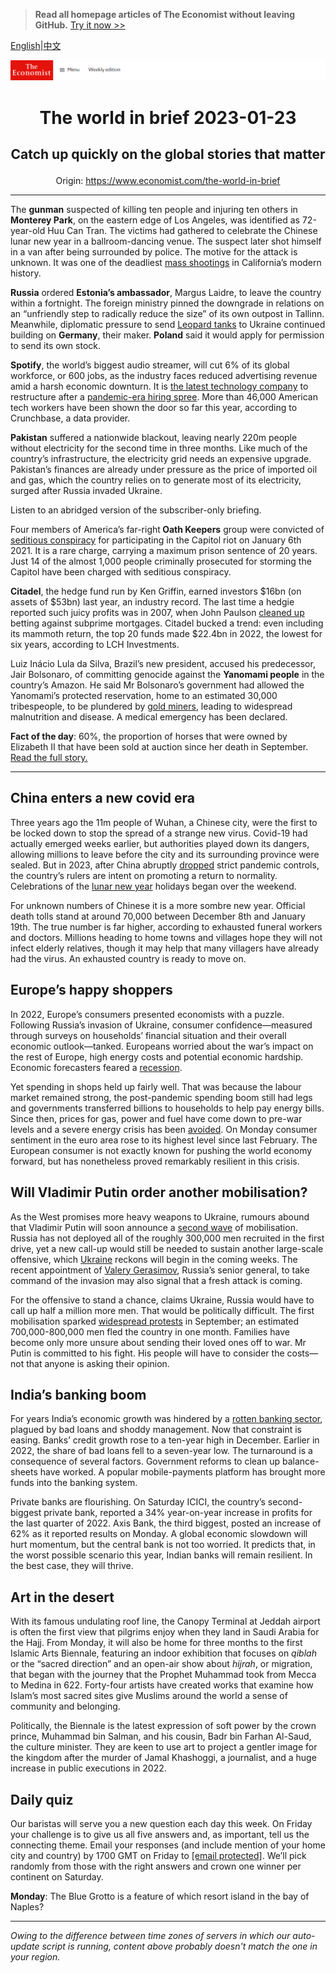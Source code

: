 > **Read all homepage articles of The Economist without leaving GitHub.** [Try it now >>](https://arielherself.github.io/te)

[English](https://github.com/arielherself/espresso/blob/main/README.md)|[中文](https://github-com.translate.goog/arielherself/espresso/blob/main/README.md?_x_tr_sl=en&_x_tr_tl=zh-CN&_x_tr_hl=zh-CN&_x_tr_pto=wapp)



![The Economist](menubar.png)

# <p align="center">The world in brief 2023-01-23</p>

## <p align="center">Catch up quickly on the global stories that matter</p>

<p align="center">Origin: <a href="https://www.economist.com/the-world-in-brief">https://www.economist.com/the-world-in-brief</a><hr>

The <strong>gunman</strong> suspected of killing ten people and injuring ten others in <strong>Monterey Park</strong>, on the eastern edge of Los Angeles, was identified as 72-year-old Huu Can Tran. The victims had gathered to celebrate the Chinese lunar new year in a ballroom-dancing venue. The suspect later shot himself in a van after being surrounded by police. The motive for the attack is unknown. It was one of the deadliest [mass shootings](https://www.economist.com/special-report/2022/09/12/how-to-stop-the-killing) in California’s modern history.

<strong>Russia</strong> ordered <strong>Estonia’s ambassador</strong>, Margus Laidre, to leave the country within a fortnight. The foreign ministry pinned the downgrade in relations on an “unfriendly step to radically reduce the size” of its own outpost in Tallinn. Meanwhile, diplomatic pressure to send [Leopard tanks](https://www.economist.com/europe/2023/01/21/apart-from-leopard-tanks-ukraine-is-getting-lots-of-weapons) to Ukraine continued building on <strong>Germany</strong>, their maker. <strong>Poland</strong> said it would apply for permission to send its own stock.

<strong>Spotify</strong>, the world’s biggest audio streamer, will cut 6% of its global workforce, or 600 jobs, as the industry faces reduced advertising revenue amid a harsh economic downturn. It is [the latest technology company](https://www.economist.com/business/2023/01/22/big-business-is-in-for-a-rough-earnings-season) to restructure after a [pandemic-era hiring spree](https://www.economist.com/business/2022/11/03/what-big-tech-and-buy-out-barons-have-in-common-with-ge). More than 46,000 American tech workers have been shown the door so far this year, according to Crunchbase, a data provider.

<strong>Pakistan</strong> suffered a nationwide blackout, leaving nearly 220m people without electricity for the second time in three months. Like much of the country’s infrastructure, the electricity grid needs an expensive upgrade. Pakistan’s finances are already under pressure as the price of imported oil and gas, which the country relies on to generate most of its electricity, surged after Russia invaded Ukraine.

Listen to an abridged version of the subscriber-only briefing.

Four members of America’s far-right<strong> Oath Keepers</strong> group were convicted of [seditious conspiracy](https://www.economist.com/united-states/2023/01/19/how-americas-far-right-flits-from-issue-to-issue) for participating in the Capitol riot on January 6th 2021. It is a rare charge, carrying a maximum prison sentence of 20 years. Just 14 of the almost 1,000 people criminally prosecuted for storming the Capitol have been charged with seditious conspiracy. 

<strong>Citadel</strong>, the hedge fund run by Ken Griffin, earned investors $16bn (on assets of $53bn) last year, an industry record. The last time a hedgie reported such juicy profits was in 2007, when John Paulson [cleaned up](https://www.economist.com/business/2009/03/12/the-long-and-the-short) betting against subprime mortgages. Citadel bucked a trend: even including its mammoth return, the top 20 funds made $22.4bn in 2022, the lowest for six years, according to LCH Investments.

Luiz Inácio Lula da Silva, Brazil’s new president, accused his predecessor, Jair Bolsonaro, of committing genocide against the <strong>Yanomami people</strong> in the country’s Amazon. He said Mr Bolsonaro’s government had allowed the Yanomami’s protected reservation, home to an estimated 30,000 tribespeople, to be plundered by [gold miners](https://www.economist.com/culture/2022/10/12/richard-mosse-documents-the-hidden-war-in-the-brazilian-amazon), leading to widespread malnutrition and disease. A medical emergency has been declared.

<strong>Fact of the day</strong>: 60%, the proportion of horses that were owned by Elizabeth II that have been sold at auction since her death in September. [Read the full story.](https://www.economist.com/britain/2023/01/17/horse-racing-in-britain-is-in-deep-trouble)

----------

## China enters a new covid era

Three years ago the 11m people of Wuhan, a Chinese city, were the first to be locked down to stop the spread of a strange new virus. Covid-19 had actually emerged weeks earlier, but authorities played down its dangers, allowing millions to leave before the city and its surrounding province were sealed. But in 2023, after China abruptly [dropped](https://www.economist.com/china/2023/01/19/covid-19-has-already-torn-through-large-swathes-of-china) strict pandemic controls, the country’s rulers are intent on promoting a return to normality. Celebrations of the [lunar new year](https://www.economist.com/china/2023/01/19/riding-the-slow-train-in-china) holidays began over the weekend.

For unknown numbers of Chinese it is a more sombre new year. Official death tolls stand at around 70,000 between December 8th and January 19th. The true number is far higher, according to exhausted funeral workers and doctors. Millions heading to home towns and villages hope they will not infect elderly relatives, though it may help that many villagers have already had the virus. An exhausted country is ready to move on.

## Europe’s happy shoppers

In 2022, Europe’s consumers presented economists with a puzzle. Following Russia’s invasion of Ukraine, consumer confidence—measured through surveys on households’ financial situation and their overall economic outlook—tanked. Europeans worried about the war’s impact on the rest of Europe, high energy costs and potential economic hardship. Economic forecasters feared a [recession](https://www.economist.com/finance-and-economics/2022/11/03/even-recession-may-not-bring-down-europes-inflation).

Yet spending in shops held up fairly well. That was because the labour market remained strong, the post-pandemic spending boom still had legs and governments transferred billions to households to help pay energy bills. Since then, prices for gas, power and fuel have come down to pre-war levels and a severe energy crisis has been [avoided](https://www.economist.com/finance-and-economics/2023/01/11/the-energy-crisis-and-europes-astonishing-luck). On Monday consumer sentiment in the euro area rose to its highest level since last February. The European consumer is not exactly known for pushing the world economy forward, but has nonetheless proved remarkably resilient in this crisis.

## Will Vladimir Putin order another mobilisation?

As the West promises more heavy weapons to Ukraine, rumours abound that Vladimir Putin will soon announce a [second wave](https://www.economist.com/europe/2023/01/16/a-russian-town-counts-the-cost-of-vladimir-putins-war) of mobilisation. Russia has not deployed all of the roughly 300,000 men recruited in the first drive, yet a new call-up would still be needed to sustain another large-scale offensive, which [Ukraine](https://www.economist.com/leaders/2022/12/15/a-looming-russian-offensive) reckons will begin in the coming weeks. The recent appointment of [Valery Gerasimov](https://www.economist.com/the-economist-explains/2023/01/16/who-is-valery-gerasimov-russias-latest-commander-in-ukraine), Russia’s senior general, to take command of the invasion may also signal that a fresh attack is coming. 

For the offensive to stand a chance, claims Ukraine, Russia would have to call up half a million more men. That would be politically difficult. The first mobilisation sparked [widespread protests](https://www.economist.com/graphic-detail/2022/09/29/protests-erupt-across-russia) in September; an estimated 700,000-800,000 men fled the country in one month. Families have become only more unsure about sending their loved ones off to war. Mr Putin is committed to his fight. His people will have to consider the costs—not that anyone is asking their opinion. 

## India’s banking boom

For years India’s economic growth was hindered by a [rotten banking sector](https://www.economist.com/finance-and-economics/2021/01/30/will-indias-government-act-to-save-its-public-sector-banks), plagued by bad loans and shoddy management. Now that constraint is easing. Banks’ credit growth rose to a ten-year high in December. Earlier in 2022, the share of bad loans fell to a seven-year low. The turnaround is a consequence of several factors. Government reforms to clean up balance-sheets have worked. A popular mobile-payments platform has brought more funds into the banking system.

Private banks are flourishing. On Saturday ICICI, the country’s second-biggest private bank, reported a 34% year-on-year increase in profits for the last quarter of 2022. Axis Bank, the third biggest, posted an increase of 62% as it reported results on Monday. A global economic slowdown will hurt momentum, but the central bank is not too worried. It predicts that, in the worst possible scenario this year, Indian banks will remain resilient. In the best case, they will thrive.

## Art in the desert

With its famous undulating roof line, the Canopy Terminal at Jeddah airport is often the first view that pilgrims enjoy when they land in Saudi Arabia for the Hajj. From Monday, it will also be home for three months to the first Islamic Arts Biennale, featuring an indoor exhibition that focuses on <em>qiblah</em> or the “sacred direction” and an open-air show about<em> hijrah</em>, or migration, that began with the journey that the Prophet Muhammad took from Mecca to Medina in 622. Forty-four artists have created works that examine how Islam’s most sacred sites give Muslims around the world a sense of community and belonging.

Politically, the Biennale is the latest expression of soft power by the crown prince, Muhammad bin Salman, and his cousin, Badr bin Farhan Al-Saud, the culture minister. They are keen to use art to project a gentler image for the kingdom after the murder of Jamal Khashoggi, a journalist, and a huge increase in public executions in 2022.

## Daily quiz

Our baristas will serve you a new question each day this week. On Friday your challenge is to give us all five answers and, as important, tell us the connecting theme. Email your responses (and include mention of your home city and country) by 1700 GMT on Friday to [<span class="__cf_email__" data-cfemail="82d3f7ebf8c7f1f2f0e7f1f1edc2e7e1edecedefebf1f6ace1edef">[email&#160;protected]</span>](https://mail.google.com/mail/?view=cm&amp;fs=1&amp;tf=1&amp;to=QuizEspresso@economist.com). We’ll pick randomly from those with the right answers and crown one winner per continent on Saturday.

<strong>Monday</strong>: The Blue Grotto is a feature of which resort island in the bay of Naples?

----------

*Owing to the difference between time zones of servers in which our auto-update script is running, content above probably doesn't match the one in your region.*
